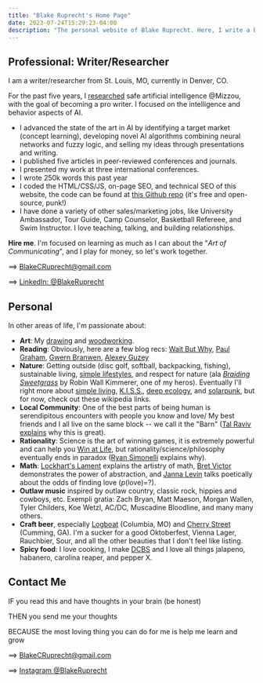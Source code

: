 ```yaml
---
title: "Blake Ruprecht's Home Page"
date: 2023-07-24T15:29:23-04:00
description: "The personal website of Blake Ruprecht. Here, I write a blog, showcase my safe artificial intelligence research, display some ink drawings and woodworking, and generally give the web information about me."
---
```


## Professional: Writer/Researcher
I am a writer/researcher from St. Louis, MO, currently in Denver, CO.

For the past five years, I [researched](/research) safe artificial intelligence @Mizzou, with the goal of becoming a pro writer. I focused on the intelligence and behavior aspects of AI.

- I advanced the state of the art in AI by identifying a target market (concept learning), developing novel AI algorithms combining neural networks and fuzzy logic, and selling my ideas through presentations and writing.
- I published five articles in peer-reviewed conferences and journals.
- I presented my work at three international conferences.
- I wrote 250k words this past year
- I coded the HTML/CSS/JS, on-page SEO, and technical SEO of this website, the code can be found at [this Github repo](https://github.com/blakeruprecht/blakeruprecht.github.io) (it's free and open-source, punk!)
- I have done a variety of other sales/marketing jobs, like University Ambassador, Tour Guide, Camp Counselor, Basketball Refereee, and Swim Instructor. I love teaching, talking, and building relationships.

**Hire me**. I'm focused on learning as much as I can about the "*Art of Communicating*", and I play for money, so let's work together.

==> [BlakeCRuprecht@gmail.com](mailto:blakecruprecht@gmail.com)

==> [LinkedIn: @BlakeRuprecht](https://linkedin.com/in/blakeruprecht)

## Personal
In other areas of life, I'm passionate about:
- **Art**: My [drawing](/drawing) and [woodworking](/woodwork).
- **Reading**: Obviously, here are a few blog recs: [Wait But Why](https://waitbutwhy.com), [Paul Graham](https://paulgraham.com), [Gwern Branwen](https://gwern.net), [Alexey Guzey](https://guzey.com/)
- **Nature**: Getting outside (disc golf, softball, backpacking, fishing), sustainable living, [simple lifestyles](https://mnmlist.com/brew/), and respect for nature (ala [*Braiding Sweetgrass*](https://www.robinwallkimmerer.com/books) by Robin Wall Kimmerer, one of my heros). Eventually I'll right more about [simple living](https://en.wikipedia.org/wiki/Simple_living), [K.I.S.S.](https://en.wikipedia.org/wiki/KISS_principle), [deep ecology](https://en.wikipedia.org/wiki/Deep_ecology), and [solarpunk](https://en.wikipedia.org/wiki/Solarpunk), but for now, check out these wikipedia links.
- **Local Community**: One of the best parts of being human is serendipitous encounters with people you know and love/ My best friends and I all live on the same block -- we call it the "Barn" ([Tal Raviv explains](https://speakerdeck.com/talraviv/hamster-wheels) why this is great).
- **Rationality**: Science is the art of winning games, it is extremely powerful and can help you [Win at Life](https://www.lesswrong.com/tag/the-science-of-winning-at-life-sequence), but rationality/science/philosophy eventually ends in paradox ([Ryan Simonelli](https://absoluteirony.wordpress.com/wp-content/uploads/2014/09/talking-in-circles-20161.pdf) explains why).
- **Math**: [Lockhart's Lament](/https://worrydream.com/refs/Lockhart_2002_-_A_Mathematician's_Lament.pdf) explains the artistry of math, [Bret Victor](https://worrydream.com/LadderOfAbstraction/) demonstrates the power of abstraction, and [Janna Levin](https://www.themarginalian.org/2016/08/16/life-on-a-mobius-janna-levin-moth/) talks poetically about the odds of finding love (*p*(love)=?).
- **Outlaw music** inspired by outlaw country, classic rock, hippies and cowboys, etc. Exempli gratia: Zach Bryan, Matt Maeson, Morgan Wallen, Tyler Childers, Koe Wetzl, AC/DC, Muscadine Bloodline, and many many others.
- **Craft beer**, especially [Logboat](https://www.logboatbrewing.com/) (Columbia, MO) and [Cherry Street](https://cherrystreetbrewing.com/) (Cumming, GA). I'm a sucker for a good Oktoberfest, Vienna Lager, Rauchbier, Sour, and all the other beauties that I don't feel like listing.
- **Spicy food**: I love cooking, I make [DCBS](/blog/dcbs) and I love all things jalapeno, habanero, carolina reaper, and pepper X.


## Contact Me
IF you read this and have thoughts in your brain (be honest)

THEN you send me your thoughts

BECAUSE the most loving thing you can do for me is help me learn and grow

==> [BlakeCRuprecht@gmail.com](mailto:blakecruprecht@gmail.com)

==> [Instagram @BlakeRuprecht](https://instagram.com/blakeruprecht)
